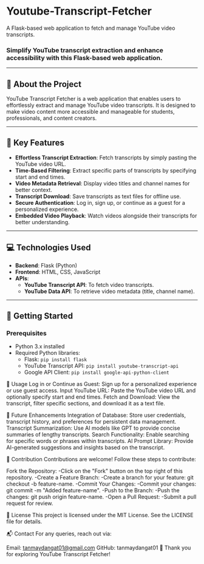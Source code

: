 # Youtube-Transcript-Fetcher
A Flask-based web application to fetch and manage YouTube video transcripts.

### Simplify YouTube transcript extraction and enhance accessibility with this Flask-based web application.

---

## 📝 About the Project
YouTube Transcript Fetcher is a web application that enables users to effortlessly extract and manage YouTube video transcripts. It is designed to make video content more accessible and manageable for students, professionals, and content creators.

---

## 🔑 Key Features
- **Effortless Transcript Extraction**: Fetch transcripts by simply pasting the YouTube video URL.
- **Time-Based Filtering**: Extract specific parts of transcripts by specifying start and end times.
- **Video Metadata Retrieval**: Display video titles and channel names for better context.
- **Transcript Download**: Save transcripts as text files for offline use.
- **Secure Authentication**: Log in, sign up, or continue as a guest for a personalized experience.
- **Embedded Video Playback**: Watch videos alongside their transcripts for better understanding.

---

## 💻 Technologies Used
- **Backend**: Flask (Python)
- **Frontend**: HTML, CSS, JavaScript
- **APIs**:
  - **YouTube Transcript API**: To fetch video transcripts.
  - **YouTube Data API**: To retrieve video metadata (title, channel name).

---

## 🚀 Getting Started

### Prerequisites
- Python 3.x installed
- Required Python libraries:
  - Flask: `pip install flask`
  - YouTube Transcript API: `pip install youtube-transcript-api`
  - Google API Client: `pip install google-api-python-client`

📖 Usage
Log in or Continue as Guest:
Sign up for a personalized experience or use guest access.
Input YouTube URL:
Paste the YouTube video URL and optionally specify start and end times.
Fetch and Download:
View the transcript, filter specific sections, and download it as a text file.

🌟 Future Enhancements
Integration of Database:
Store user credentials, transcript history, and preferences for persistent data management.
Transcript Summarization:
Use AI models like GPT to provide concise summaries of lengthy transcripts.
Search Functionality:
Enable searching for specific words or phrases within transcripts.
AI Prompt Library:
Provide AI-generated suggestions and insights based on the transcript.

🤝 Contribution
Contributions are welcome! Follow these steps to contribute:

Fork the Repository:
-Click on the "Fork" button on the top right of this repository.
-Create a Feature Branch:
-Create a branch for your feature: git checkout -b feature-name.
-Commit Your Changes:
-Commit your changes: git commit -m "Added feature-name".
-Push to the Branch:
-Push the changes: git push origin feature-name.
-Open a Pull Request:
-Submit a pull request for review.

📜 License
This project is licensed under the MIT License. See the LICENSE file for details.

📬 Contact
For any queries, reach out via:

Email: tanmaydangat01@gmail.com
GitHub: tanmaydangat01
🌟 Thank you for exploring YouTube Transcript Fetcher!

